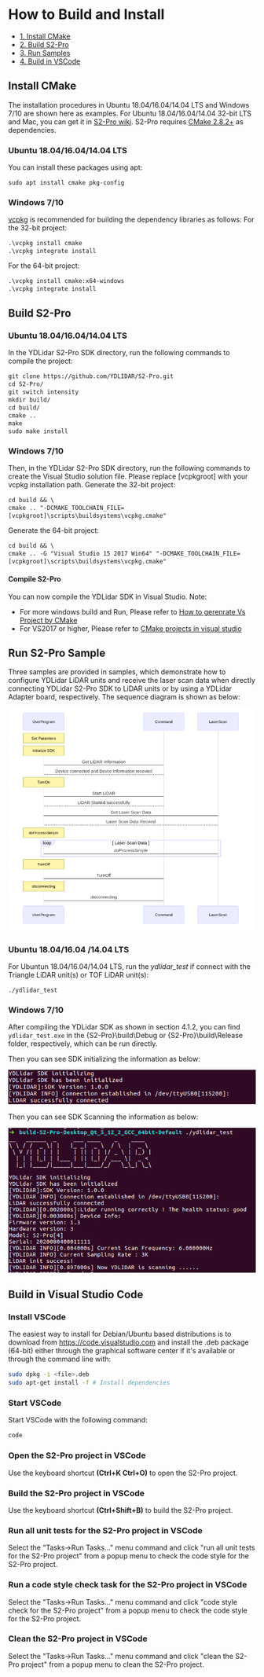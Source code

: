 # How to Build and Install

* [1. Install CMake](#install-camke)
* [2. Build S2-Pro](#build-s2-pro)
* [3. Run Samples](#run-s2-pro-sample)
* [4. Build in VSCode](#build-in-visual-studio-code)

## Install CMake
The installation procedures in Ubuntu 18.04/16.04/14.04 LTS and Windows 7/10 are shown here as examples. For Ubuntu 18.04/16.04/14.04 32-bit LTS and Mac, you can get it in [S2-Pro wiki](https://github.com/YDLIDAR/S2-Pro/wiki).
S2-Pro requires [CMake 2.8.2+](https://cmake.org/) as dependencies. 
### Ubuntu 18.04/16.04/14.04 LTS
You can install these packages using apt:
```shell
sudo apt install cmake pkg-config
```
### Windows 7/10
[vcpkg](https://github.com/Microsoft/vcpkg) is recommended for building the dependency libraries as follows:
For the 32-bit project:
```
.\vcpkg install cmake
.\vcpkg integrate install
```
For the 64-bit project:
```
.\vcpkg install cmake:x64-windows
.\vcpkg integrate install
```

## Build S2-Pro
### Ubuntu 18.04/16.04/14.04 LTS
In the YDLidar S2-Pro SDK directory, run the following commands to compile the project:
```
git clone https://github.com/YDLIDAR/S2-Pro.git
cd S2-Pro/
git switch intensity
mkdir build/
cd build/
cmake ..
make
sudo make install
```

### Windows 7/10
Then, in the YDLidar S2-Pro SDK directory, run the following commands to create the Visual Studio solution file. Please replace [vcpkgroot] with your vcpkg installation path.
Generate the 32-bit project:
```
cd build && \
cmake .. "-DCMAKE_TOOLCHAIN_FILE=[vcpkgroot]\scripts\buildsystems\vcpkg.cmake"
```
Generate the 64-bit project:
```
cd build && \
cmake .. -G "Visual Studio 15 2017 Win64" "-DCMAKE_TOOLCHAIN_FILE=[vcpkgroot]\scripts\buildsystems\vcpkg.cmake"
```

#### Compile S2-Pro
You can now compile the YDLidar SDK in Visual Studio.
Note: 
* For more windows build and Run, Please refer to [How to gerenrate Vs Project by CMake](how_to_gerenrate_vs_project_by_cmake.md)
* For VS2017 or higher, Please refer to [CMake projects in visual studio](https://docs.microsoft.com/zh-cn/cpp/build/cmake-projects-in-visual-studio?view=vs-2019)


## Run S2-Pro Sample
Three samples are provided in samples, which demonstrate how to configure YDLidar LiDAR units and receive the laser scan data when directly connecting YDLidar S2-Pro SDK to LiDAR units or by using a YDLidar Adapter board, respectively. The sequence diagram is shown as below:

![](images/sequence.png)

### Ubuntu 18.04/16.04 /14.04 LTS
For Ubuntun 18.04/16.04/14.04 LTS, run the *ydlidar_test* if connect with the Triangle LiDAR unit(s) or TOF LiDAR unit(s):
```
./ydlidar_test
```
### Windows 7/10
After compiling the YDLidar SDK as shown in section 4.1.2, you can find `ydlidar_test.exe` in the {S2-Pro}\build\Debug or {S2-Pro}\build\Release folder, respectively, which can be run directly.

Then you can see SDK initializing the information as below:

![](images/sdk_init.png)

Then you can see SDK Scanning the information as below:

![](images/sdk_scanning.png)


## Build in Visual Studio Code
### Install VSCode
The easiest way to install for Debian/Ubuntu based distributions is to download from  https://code.visualstudio.com and install the .deb package (64-bit) either through the graphical software center if it's available or through the command line with:
```bash
sudo dpkg -i <file>.deb
sudo apt-get install -f # Install dependencies
```
### Start VSCode
Start VSCode with the following command: 
```bash
code
```
### Open the S2-Pro project in VSCode
Use the keyboard shortcut **(Ctrl+K Ctrl+O)** to open the S2-Pro project. 
### Build the S2-Pro project in VSCode
Use the keyboard shortcut **(Ctrl+Shift+B)** to build the S2-Pro project. 
### Run all unit tests for the S2-Pro project in VSCode
Select the "Tasks->Run Tasks..." menu command and click "run all unit tests for the S2-Pro project" from a popup menu to check the code style for the S2-Pro project. 

### Run a code style check task for the S2-Pro project in VSCode
Select the "Tasks->Run Tasks..." menu command and click "code style check for the S2-Pro project" from a popup menu to check the code style for the S2-Pro project. 
### Clean the S2-Pro project in VSCode
Select the "Tasks->Run Tasks..." menu command and click "clean the S2-Pro project" from a popup menu to clean the S2-Pro project. 

